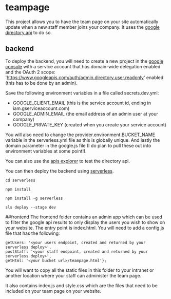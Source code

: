 # teampage

This project allows you to have the team page on your site automatically update when a new staff member joins your company. It uses the [google directory api](https://developers.google.com/admin-sdk/directory) to do so. 


## backend
To deploy the backend, you will need to create a new project in the [google console](https://console.cloud.google.com) with a service account that has domain-wide delegation enabled and the OAuth 2 scope: 'https://www.googleapis.com/auth/admin.directory.user.readonly' enabled (this has to be done by an admin). 

Save the following environment variables in a file called secrets.dev.yml:
 - GOOGLE_CLIENT_EMAIL (this is the service account id, ending in iam.gserviceaccount.com)
 - GOOGLE_ADMIN_EMAIL (the email address of an admin user at your company) 
 - GOOGLE_PRIVATE_KEY (created when you create your service account)
 
 You will also need to change the provider.environment.BUCKET_NAME variable in the serverless.yml file as this is globally unique. And lastly the domain parameter in the google.js file (I do plan to pull these out into environment variables at some point!).

You can also use the [apis explorer](https://developers.google.com/apis-explorer/#p/admin/directory_v1/directory.users.list) to test the directory api.

You can then deploy the backend using [serverless](https://serverless.com/).
 
```cd serverless```

```npm install```  
 
```npm install -g serverless```

```sls deploy --stage dev```

##frontend
The frontend folder contains an admin app which can be used to filter the google api results to only display the users you wish to show on your website. The entry point is index.html. You will need to add a config.js file that has the following: 
```const CONFIG = {
getUsers: '<your users endpoint, created and returned by your serverless deploy>',
postStaff: '<your staff endpoint, created and returned by your serverless deploy>',
getHtml: '<your bucket url>/teampage.html'};
```

You will want to copy all the static files in this folder to your intranet or another location where your staff can administer the team page.

It also contains index.js and style.css which are the files that need to be included on your team page on your website.
